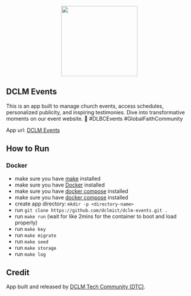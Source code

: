<p align="center"><a href="https://dclm.org" target="_blank"><img src="https://dclmcloud.s3.amazonaws.com/img/logo.png" width="206.5" height="190"></a></p>

## DCLM Events
This is an app built to manage church events, access schedules, personalized publicity, and inspiring testimonies. Dive into transformative moments on our event website. 🌟 #DLBCEvents #GlobalFaithCommunity

App url: [DCLM Events](https://events.dclm.org)

## How to Run
### Docker
- make sure you have [make](docs/make.md) installed
- make sure you have [Docker](https://docs.docker.com/desktop/) installed
- make sure you have [docker compose](https://docs.docker.com/compose/install/) installed
- make sure you have [docker compose](https://docs.docker.com/compose/install/) installed
- create app directory: `mkdir -p <directory-name>`
- run `git clone https://github.com/dclmict/dclm-events.git .`
- run `make run` (wait for like 2mins for the container to boot and load properly)
- run `make key`
- run `make migrate`
- run `make seed`
- run `make storage`
- run `make log`

## Credit
App built and released by [DCLM Tech Community (DTC)](https://developers.dclm.org).
